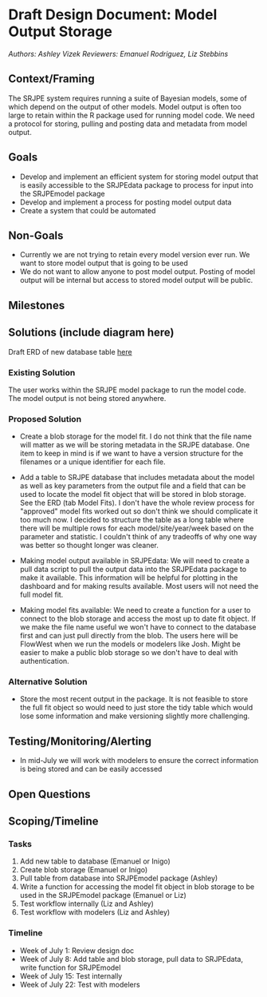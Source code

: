 # Draft Design Document: Model Output Storage

*Authors: Ashley Vizek*
*Reviewers: Emanuel Rodriguez, Liz Stebbins*

## Context/Framing

The SRJPE system requires running a suite of Bayesian models, some of which depend on the output of other models. Model output is often too large to retain within the R package used for running model code. We need a protocol for storing, pulling and posting data and metadata from model output.

## Goals

- Develop and implement an efficient system for storing model output that is easily accessible to the SRJPEdata package to process for input into the SRJPEmodel package
- Develop and implement a process for posting model output data
- Create a system that could be automated

## Non-Goals

- Currently we are not trying to retain every model version ever run. We want to store model output that is going to be used
- We do not want to allow anyone to post model output. Posting of model output will be internal but access to stored model output will be public.

## Milestones

## Solutions (include diagram here)

Draft ERD of new database table [here](https://lucid.app/lucidchart/864cfd90-f5e1-4a3b-882a-df95d2571448/edit?invitationId=inv_2aa84121-1586-4805-9840-ba886f140f87&page=OxIKpnFnr11l#)

### Existing Solution

The user works within the SRJPE model package to run the model code. The model output is not being stored anywhere.

### Proposed Solution

- Create a blob storage for the model fit. I do not think that the file name will matter as we will be storing metadata in the SRJPE database. One item to keep in mind is if we want to have a version structure for the filenames or a unique identifier for each file. 

- Add a table to SRJPE database that includes metadata about the model as well as key parameters from the output file and a field that can be used to locate the model fit object that will be stored in blob storage. See the ERD (tab Model Fits). I don't have the whole review process for "approved" model fits worked out so don't think we should complicate it too much now. I decided to structure the table as a long table where there will be multiple rows for each model/site/year/week based on the parameter and statistic. I couldn't think of any tradeoffs of why one way was better so thought longer was cleaner.

- Making model output available in SRJPEdata: We will need to create a pull data script to pull the output data into the SRJPEdata package to make it available. This information will be helpful for plotting in the dashboard and for making results available. Most users will not need the full model fit.

- Making model fits available: We need to create a function for a user to connect to the blob storage and access the most up to date fit object. If we make the file name useful we won't have to connect to the database first and can just pull directly from the blob. The users here will be FlowWest when we run the models or modelers like Josh. Might be easier to make a public blob storage so we don't have to deal with authentication. 

### Alternative Solution

- Store the most recent output in the package. It is not feasible to store the full fit object so would need to just store the tidy table which would lose some information and make versioning slightly more challenging.

## Testing/Monitoring/Alerting

- In mid-July we will work with modelers to ensure the correct information is being stored and can be easily accessed

## Open Questions

## Scoping/Timeline

### Tasks

1. Add new table to database (Emanuel or Inigo)
2. Create blob storage (Emanuel or Inigo)
3. Pull table from database into SRJPEmodel package (Ashley)
4. Write a function for accessing the model fit object in blob storage to be used in the SRJPEmodel package (Emanuel or Liz)
4. Test workflow internally (Liz and Ashley)
5. Test workflow with modelers (Liz and Ashley)

### Timeline

- Week of July 1: Review design doc
- Week of July 8: Add table and blob storage, pull data to SRJPEdata, write function for SRJPEmodel
- Week of July 15: Test internally
- Week of July 22: Test with modelers
